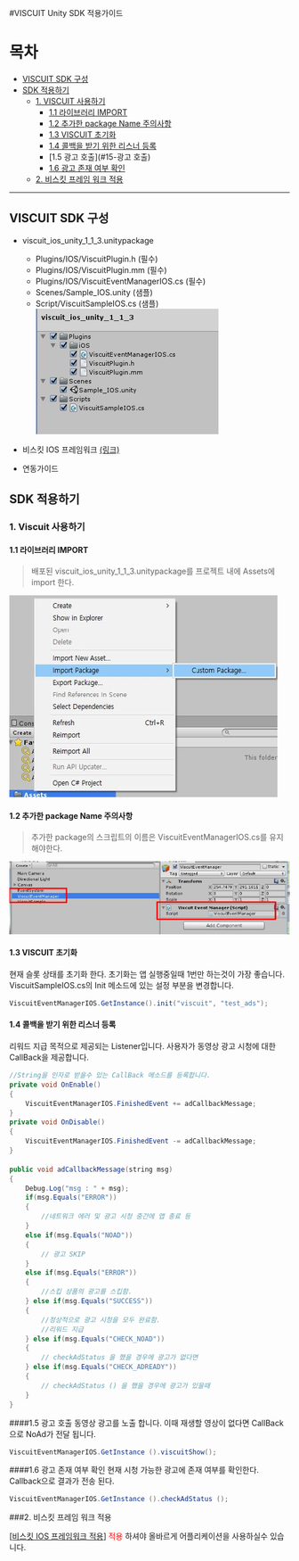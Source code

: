 #VISCUIT Unity SDK 적용가이드

목차
=================
* [VISCUIT SDK 구성](#viscuit-sdk-구성)
* [SDK 적용하기](#sdk-적용하기)
	* [1. VISCUIT 사용하기](#1-viscuit-사용하기)
        * [1.1 라이브러리 IMPORT](#11-라이브러리-import)
        * [1.2 추가한 package Name 주의사항](#12-추가한-package-name-주의사항)
        * [1.3 VISCUIT 초기화](#13-viscuit-초기화)
        * [1.4 콜백을 받기 위한 리스너 등록](#14-콜백을-받기-위한-리스너-등록)
        * [1.5 광고 호출](#15-광고 호출)
        * [1.6 광고 존재 여부 확인](#16-광고-존재-여부-확인)
	* [2. 비스킷 프레임 워크 적용](#2-비스킷-프레임-워크-적용)
---

## VISCUIT SDK 구성
- viscuit_ios_unity_1_1_3.unitypackage
	- Plugins/IOS/ViscuitPlugin.h (필수)
	- Plugins/IOS/ViscuitPlugin.mm (필수)
	- Plugins/IOS/ViscuitEventManagerIOS.cs (필수)
	- Scenes/Sample_IOS.unity (샘플)
	- Script/ViscuitSampleIOS.cs (샘플)<br>
![build](./img/img-3-2.jpg)

- 비스킷 IOS 프레임워크 [(링크)](https://github.com/viscuit-ads/viscuit-ios-sdk)

- 연동가이드


## SDK 적용하기

### 1. Viscuit 사용하기

#### 1.1 라이브러리 IMPORT
> 배포된 viscuit_ios_unity_1_1_3.unitypackage를 프로젝트 내에 Assets에 import 한다.

![build](./img/img-1.jpg)


#### 1.2 추가한 package Name 주의사항
> 추가한 package의 스크립트의 이름은 ViscuitEventManagerIOS.cs를 유지해야한다.

![build](./img/img-2.jpg)


#### 1.3 VISCUIT 초기화
현재 슬롯 상태를 초기화 한다. 초기화는 앱 실행중일때 1번만 하는것이 가장 좋습니다.
ViscuitSampleIOS.cs의 Init 메소드에 있는 설정 부분을 변경합니다.

```java
ViscuitEventManagerIOS.GetInstance().init("viscuit", "test_ads");
```

#### 1.4 콜백을 받기 위한 리스너 등록
리워드 지급 목적으로 제공되는 Listener입니다.
사용자가 동영상 광고 시청에 대한 CallBack을 제공합니다.

```java
//String을 인자로 받을수 있는 CallBack 메소드를 등록합니다.
private void OnEnable()
{
    ViscuitEventManagerIOS.FinishedEvent += adCallbackMessage;
}
private void OnDisable()
{
    ViscuitEventManagerIOS.FinishedEvent -= adCallbackMessage;
}

public void adCallbackMessage(string msg)
{
	Debug.Log("msg : " + msg);
    if(msg.Equals("ERROR"))
    {
        //네트워크 에러 및 광고 시청 중간에 앱 종료 등
    }
    else if(msg.Equals("NOAD"))
    {
        // 광고 SKIP
    }
    else if(msg.Equals("ERROR"))
    {
        //스킵 상품의 광고를 스킵함.
    } else if(msg.Equals("SUCCESS"))
    {
        //정상적으로 광고 시청을 모두 완료함.
        //리워드 지급
    } else if(msg.Equals("CHECK_NOAD"))
    {
        // checkAdStatus 을 했을 경우에 광고가 없다면
    } else if(msg.Equals("CHECK_ADREADY"))
    {
        // checkAdStatus () 을 했을 경우에 광고가 있을때
    }
}

```

####1.5 광고 호출
동영상 광고를 노출 합니다.
이때 재생할 영상이 없다면 CallBack으로 NoAd가 전달 됩니다.
```java
ViscuitEventManagerIOS.GetInstance ().viscuitShow();
```


####1.6 광고 존재 여부 확인
현재 시청 가능한 광고에 존재 여부를 확인한다.
Callback으로 결과가 전송 된다.
```java
ViscuitEventManagerIOS.GetInstance ().checkAdStatus ();
```


###2. 비스킷 프레임 워크 적용

[[비스킷 IOS 프레임워크 적용](https://github.com/viscuit-ads/viscuit-ios-sdk)] <font color=red> 적용 </font> 하셔야 올바르게 어플리케이션을 사용하실수 있습니다.

